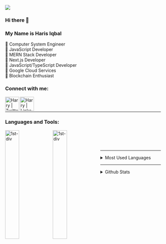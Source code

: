 ![](https://komarev.com/ghpvc/?username=your-github-username&label=PROFILE+VIEWS)
### Hi there 👋
### My Name is Haris Iqbal

:pushpin: Computer System Engineer <br/>
:pushpin: JavaScript Developer <br/>
:pushpin: MERN Stack Developer <br/>
:pushpin: Next.js Developer <br/>
:pushpin: JavaScript/TypeScript Developer <br/>
:pushpin: Google Cloud Services <br/>
:pushpin: Blockchain Enthusiast



<!--- :pushpin:: On the to Full Stack Developer -->
<!--
**harisiqbal8/harisiqbal8** is a ✨ _special_ ✨ repository because its `README.md` (this file) appears on your GitHub profile.

Here are some ideas to get you started:

- 🔭 I’m currently working on ...
- 🌱 I’m currently learning ...
- 👯 I’m looking to collaborate on ...
- 🤔 I’m looking for help with ...
- 💬 Ask me about ...
- 📫 How to reach me: ...
- 😄 Pronouns: ...
- ⚡ Fun fact: ...
-->


### Connect with me:
<!-- [<img align="left" alt="codeSTACKr.com" width="22px" src="https://raw.githubusercontent.com/iconic/open-iconic/master/svg/globe.svg" />][website] -->
<!-- [<img align="left" alt="codeSTACKr.com" width="22px" src="https://raw.githubusercontent.com/iconic/open-iconic/master/svg/globe.svg" />][website] -->
<!-- [<img align="left" alt="codeSTACKr | YouTube" width="22px" src="https://cdn.jsdelivr.net/npm/simple-icons@v3/icons/youtube.svg" />][youtube] -->
<!-- [<img align="left" alt="codeSTACKr | YouTube" width="22px" src="https://cdn.jsdelivr.net/npm/simple-icons@v3/icons/youtube.svg" />][youtube] -->
[<img align="left" alt="Harry | Twitter" width="45rem" src="https://user-images.githubusercontent.com/73984528/157232500-1f9778e0-8b84-476f-9c38-f1159f26875f.png" />][twitter]
[<img align="left" alt="Harry | LinkedIn" width="45rem" src="https://user-images.githubusercontent.com/73984528/157232499-bafa66e2-04e5-4ce1-8a03-6a41d1105da9.png" />][linkedin]
<!-- [<img align="left" alt="Harry | Instagram" width="45rem" src="https://user-images.githubusercontent.com/73984528/157232497-83349994-0cd7-461f-96cf-b9b773bc24ca.png" />][instagram] -->


[website]: https://www.linkedin.com/in/harisiqbal8/
[twitter]: https://twitter.com/haris_iqbal8
<!-- [youtube]: https://www.youtube.com/ -->
<!-- [instagram]: https://www.instagram.com/ -->
[linkedin]: https://www.linkedin.com/in/harisiqbal8/

<br/>
<br/>
<hr/>


### Languages and Tools:

<div>
<img align="left" alt="1st-div" width="30%" src="https://user-images.githubusercontent.com/73984528/156903340-cac9334f-38e7-4f9f-bad0-c954ea9a93c3.png" />
  <img align="left" alt="1st-div" width="30%" src="https://user-images.githubusercontent.com/73984528/156903454-acf97a33-6acd-443e-8282-3e6112e43f67.png" />

</div>

<br/>
<br/>
<br/>
<hr/>

<div>
<details>
  <summary>Most Used Languages</summary>

<p><img align="center" src="https://github-readme-stats.vercel.app/api/top-langs/?username=harisiqbal8&layout=compact&theme=dark" alt="harry" /></p>
</details>
</div>

<hr/>

<div>
<details>
   <summary>Github Stats</summary>
<p><img align="center" src="https://github-readme-stats.vercel.app/api?username=harisiqbal8&count_private=true&show_icons=true&theme=dark" alt="harry" /></p>
</details>
</div>



<!-- [![Top Langs](https://github-readme-stats.vercel.app/api/top-langs/?username=harisiqbal8&layout=compact&theme=dark)](https://github.com/harisiqbal8) -->

<!-- [![harisiqbal8 Github Stats](https://github-readme-stats.vercel.app/api?username=harisiqbal8&count_private=true&show_icons=true&theme=dark)](https://github.com/harisiqbal8) -->
